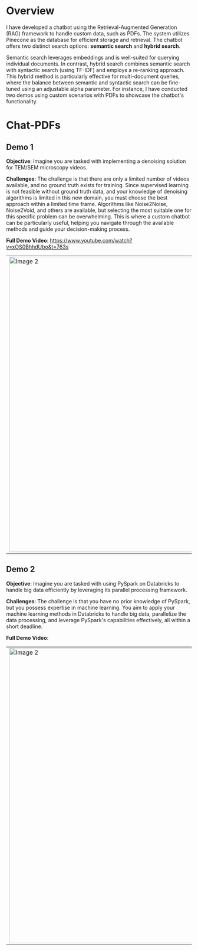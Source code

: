 # Overview

I have developed a chatbot using the Retrieval-Augmented Generation (RAG) framework to handle custom data, such as PDFs. The system utilizes Pinecone as the database for efficient storage and retrieval. The chatbot offers two distinct search options: **semantic search** and **hybrid search**. 

Semantic search leverages embeddings and is well-suited for querying individual documents. In contrast, hybrid search combines semantic search with syntactic search (using TF-IDF) and employs a re-ranking approach. This hybrid method is particularly effective for multi-document queries, where the balance between semantic and syntactic search can be fine-tuned using an adjustable alpha parameter. For instance, I have conducted two demos using custom scenarios with PDFs to showcase the chatbot's functionality.

# Chat-PDFs

## Demo 1

**Objective**: Imagine you are tasked with implementing a denoising solution for TEM/SEM microscopy videos. 

**Challenges**: The challenge is that there are only a limited number of videos available, and no ground truth exists for training. Since supervised learning is not feasible without ground truth data, and your knowledge of denoising algorithms is limited in this new domain, you must choose the best approach within a limited time frame. Algorithms like Noise2Noise, Noise2Void, and others are available, but selecting the most suitable one for this specific problem can be overwhelming. This is where a custom chatbot can be particularly useful, helping you navigate through the available methods and guide your decision-making process.

**Full Demo Video**: https://www.youtube.com/watch?v=xOS0BhhdUbo&t=763s

 <table>
  <tr>
      <td><img src="https://github.com/user-attachments/assets/e10b842c-5d7f-420a-9490-fa4147413c0f" alt="Image 2" width="800"/></td>
  </tr>
   </table>
   
## Demo 2

**Objective**: Imagine you are tasked with using PySpark on Databricks to handle big data efficiently by leveraging its parallel processing framework.

**Challenges**: The challenge is that you have no prior knowledge of PySpark, but you possess expertise in machine learning. You aim to apply your machine learning methods in Databricks to handle big data, parallelize the data processing, and leverage PySpark's capabilities effectively, all within a short deadline. 

**Full Demo Video**: 

 <table>
  <tr>
      <td><img src="https://github.com/user-attachments/assets/707453b7-503e-41a1-a077-e8b6c0573fc2" alt="Image 2" width="800"/></td>
  </tr>
   </table>

